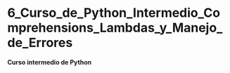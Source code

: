 # 6_Curso_de_Python_Intermedio_Comprehensions_Lambdas_y_Manejo_de_Errores
**Curso intermedio de Python**
